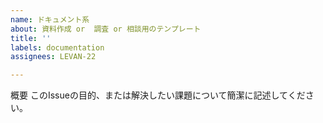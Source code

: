 ```yaml
---
name: ドキュメント系
about: 資料作成 or  調査 or 相談用のテンプレート
title: ''
labels: documentation
assignees: LEVAN-22

---
```


概要
このIssueの目的、または解決したい課題について簡潔に記述してください。
